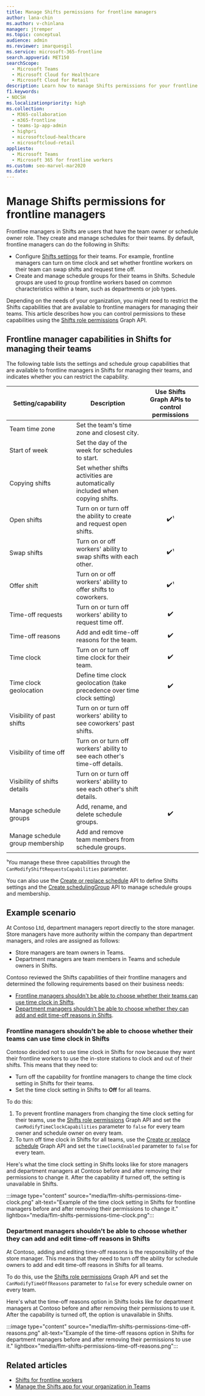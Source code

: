 ```yaml
---
title: Manage Shifts permissions for frontline managers
author: lana-chin
ms.author: v-chinlana
manager: jtremper
ms.topic: conceptual
audience: admin
ms.reviewer: imarquesgil
ms.service: microsoft-365-frontline
search.appverid: MET150
searchScope:
  - Microsoft Teams
  - Microsoft Cloud for Healthcare
  - Microsoft Cloud for Retail
description: Learn how to manage Shifts permissions for your frontline managers. You can use Graph API to control the Shifts settings that frontline managers can configure for their teams and whether they can create and manage schedule groups.
f1.keywords:
- NOCSH
ms.localizationpriority: high
ms.collection: 
  - M365-collaboration
  - m365-frontline
  - teams-1p-app-admin
  - highpri
  - microsoftcloud-healthcare
  - microsoftcloud-retail
appliesto: 
  - Microsoft Teams
  - Microsoft 365 for frontline workers
ms.custom: seo-marvel-mar2020
ms.date: 
---
```


# Manage Shifts permissions for frontline managers

Frontline managers in Shifts are users that have the team owner or schedule owner role. They create and manage schedules for their teams. By default, frontline managers can do the following in Shifts:

- Configure [Shifts settings](https://support.microsoft.com/office/manage-settings-in-shifts-1aef353d-e2df-4661-abdd-4014cb57f17b) for their teams. For example, frontline managers can turn on time clock and set whether frontline workers on their team can swap shifts and request time off.  
- Create and manage schedule groups for their teams in Shifts. Schedule groups are used to group frontline workers based on common characteristics within a team, such as departments or job types.

Depending on the needs of your organization, you might need to restrict the Shifts capabilities that are available to frontline managers for managing their teams. This article describes how you can control permissions to these capabilities using the [Shifts role permissions]() Graph API.

## Frontline manager capabilities in Shifts for managing their teams

The following table lists the settings and schedule group capabilities that are available to frontline managers in Shifts for managing their teams, and indicates whether you can restrict the capability.

<!--Depending on the needs of your organization, you might need to define the settings that frontline managers can configure in Shifts for their teams and whether frontline managers can create and manage schedule groups. This article describes how you can control permissions to these capabilities using the [Shifts role permissions]() Graph API.

The following table lists the capabilities that are available to frontline managers for managing their teams in Shifts and indicates whether you can restrict the capability.-->

|Setting/capability|Description|Use Shifts Graph APIs to control permissions|
|---------|---------|:---------:|
|Team time zone|Set the team's time zone and closest city.||
|Start of week|Set the day of the week for schedules to start.||
|Copying shifts|Set whether shifts activities are automatically included when copying shifts.||
|Open shifts|Turn on or turn off the ability to create and request open shifts.|✔️&sup1;|
|Swap shifts|Turn on or off workers' ability to swap shifts with each other. |✔️&sup1;|
|Offer shift|Turn on or off workers' ability to offer shifts to coworkers.|✔️&sup1;|
|Time-off requests|Turn on or turn off workers' ability to request time off.|✔️|
|Time-off reasons|Add and edit time-off reasons for the team.|✔️|
|Time clock|Turn on or turn off time clock for their team.|✔️|
|Time clock geolocation|Define time clock geolocation (take precedence over time clock setting)|✔️|
|Visibility of past shifts|Turn on or turn off workers' ability to see coworkers' past shifts.||
|Visibility of time off|Turn on or turn off workers' ability to see each other's time-off details.||
|Visibility of shifts details|Turn on or turn off workers' ability to see each other's shift details.||
|Manage schedule groups|Add, rename, and delete schedule groups.|✔️|
|Manage schedule group membership|Add and remove team members from schedule groups.||

&sup1;You manage these three capabilities through the `CanModifyShiftRequestsCapabilities` parameter.

You can also use the [Create or replace schedule](/graph/api/team-put-schedule?view=graph-rest-1.0) API to define Shifts settings and the [Create schedulingGroup](/graph/api/schedule-post-schedulinggroups?view=graph-rest-1.0) API to manage schedule groups and membership.  

## Example scenario

At Contoso Ltd, department managers report directly to the store manager. Store managers have more authority within the company than department managers, and roles are assigned as follows:

- Store managers are team owners in Teams.
- Department managers are team members in Teams and schedule owners in Shifts.

Contoso reviewed the Shifts capabilities of their frontline managers and determined the following requirements based on their business needs:

- [Frontline managers shouldn't be able to choose whether their teams can use time clock in Shifts](#frontline-managers-shouldnt-be-able-to-choose-whether-their-teams-can-use-time-clock-in-shifts).
- [Department managers shouldn't be able to choose whether they can add and edit time-off reasons in Shifts](#department-managers-shouldnt-be-able-to-choose-whether-they-can-add-and-edit-time-off-reasons-in-shifts).

### Frontline managers shouldn't be able to choose whether their teams can use time clock in Shifts

Contoso decided not to use time clock in Shifts for now because they want their frontline workers to use the in-store stations to clock and out of their shifts. This means that they need to:

- Turn off the capability for frontline managers to change the time clock setting in Shifts for their teams.
- Set the time clock setting in Shifts to **Off** for all teams.
  
To do this:

1. To prevent frontline managers from changing the time clock setting for their teams, use the [Shifts role permissions]() Graph API and set the `CanModifyTimeClockCapabilities` parameter to `false` for every team owner and schedule owner on every team.
1. To turn off time clock in Shifts for all teams, use the [Create or replace schedule](/graph/api/team-put-schedule?view=graph-rest-1.0) Graph API and set the `timeClockEnabled` parameter to `false` for every team.

Here's what the time clock setting in Shifts looks like for store managers and department managers at Contoso before and after removing their permissions to change it. After the capability if turned off, the setting is unavailable in Shifts.

:::image type="content" source="media/flm-shifts-permissions-time-clock.png" alt-text="Example of the time clock setting in Shifts for frontline managers before and after removing their permissions to change it." lightbox="media/flm-shifts-permissions-time-clock.png":::

### Department managers shouldn't be able to choose whether they can add and edit time-off reasons in Shifts

At Contoso, adding and editing time-off reasons is the responsibility of the store manager. This means that they need to turn off the ability for schedule owners to add and edit time-off reasons in Shifts for all teams.

To do this, use the [Shifts role permissions]() Graph API and set the `CanModifyTimeOffReasons` parameter to `false` for every schedule owner on every team.

Here's what the time-off reasons option in Shifts looks like for department managers at Contoso before and after removing their permissions to use it. After the capability is turned off, the option is unavailable in Shifts.

:::image type="content" source="media/flm-shifts-permissions-time-off-reasons.png" alt-text="Example of the time-off reasons option in Shifts for department managers before and after removing their permissions to use it." lightbox="media/flm-shifts-permissions-time-off-reasons.png":::

## Related articles

- [Shifts for frontline workers](shifts-for-teams-landing-page.md)
- [Manage the Shifts app for your organization in Teams](/microsoftteams/expand-teams-across-your-org/shifts/manage-the-shifts-app-for-your-organization-in-teams?bc=/microsoft-365/frontline/breadcrumb/toc.json&toc=/microsoft-365/frontline/toc.json)
